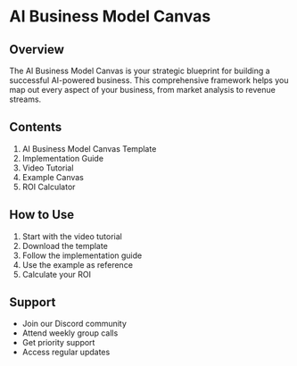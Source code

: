 # AI Business Model Canvas

## Overview
The AI Business Model Canvas is your strategic blueprint for building a successful AI-powered business. This comprehensive framework helps you map out every aspect of your business, from market analysis to revenue streams.

## Contents
1. AI Business Model Canvas Template
2. Implementation Guide
3. Video Tutorial
4. Example Canvas
5. ROI Calculator

## How to Use
1. Start with the video tutorial
2. Download the template
3. Follow the implementation guide
4. Use the example as reference
5. Calculate your ROI

## Support
- Join our Discord community
- Attend weekly group calls
- Get priority support
- Access regular updates 